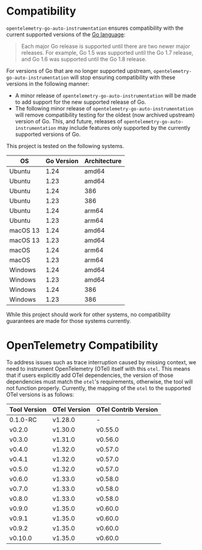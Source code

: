 # Compatibility

`opentelemetry-go-auto-instrumentation` ensures compatibility with the current supported
versions of
the [Go language](https://golang.org/doc/devel/release#policy):

> Each major Go release is supported until there are two newer major releases.
> For example, Go 1.5 was supported until the Go 1.7 release, and Go 1.6 was supported until the Go 1.8 release.

For versions of Go that are no longer supported upstream, `opentelemetry-go-auto-instrumentation` will
stop ensuring compatibility with these versions in the following manner:

- A minor release of `opentelemetry-go-auto-instrumentation` will be made to add support for the new
supported release of Go.
- The following minor release of `opentelemetry-go-auto-instrumentation` will remove compatibility
testing for the oldest (now archived upstream) version of Go. This, and
future, releases of `opentelemetry-go-auto-instrumentation` may include features only supported by
the currently supported versions of Go.

This project is tested on the following systems.

| OS       | Go Version | Architecture |
|----------|------------|--------------|
| Ubuntu   | 1.24       | amd64        |
| Ubuntu   | 1.23       | amd64        |
| Ubuntu   | 1.24       | 386          |
| Ubuntu   | 1.23       | 386          |
| Ubuntu   | 1.24       | arm64        |
| Ubuntu   | 1.23       | arm64        |
| macOS 13 | 1.24       | amd64        |
| macOS 13 | 1.23       | amd64        |
| macOS    | 1.24       | arm64        |
| macOS    | 1.23       | arm64        |
| Windows  | 1.24       | amd64        |
| Windows  | 1.23       | amd64        |
| Windows  | 1.24       | 386          |
| Windows  | 1.23       | 386          |

While this project should work for other systems, no compatibility guarantees
are made for those systems currently.

# OpenTelemetry Compatibility

To address issues such as trace interruption caused by missing context, we need to instrument OpenTelemetry (OTel)
itself with this `otel`. This means that if users explicitly add OTel dependencies, the version of those
dependencies must match the `otel`'s requirements, otherwise, the tool will not function properly. Currently, the
mapping of the `otel` to the supported OTel versions is as follows:

| Tool Version | OTel Version | OTel Contrib Version |
|--------------|--------------|----------------------|
| 0.1.0-RC     | v1.28.0      | -                    |
| v0.2.0       | v1.30.0      | v0.55.0              |
| v0.3.0       | v1.31.0      | v0.56.0              |
| v0.4.0       | v1.32.0      | v0.57.0              |
| v0.4.1       | v1.32.0      | v0.57.0              |
| v0.5.0       | v1.32.0      | v0.57.0              |
| v0.6.0       | v1.33.0      | v0.58.0              |
| v0.7.0       | v1.33.0      | v0.58.0              |
| v0.8.0       | v1.33.0      | v0.58.0              |
| v0.9.0       | v1.35.0      | v0.60.0              |
| v0.9.1       | v1.35.0      | v0.60.0              |
| v0.9.2       | v1.35.0      | v0.60.0              |
| v0.10.0      | v1.35.0      | v0.60.0              |